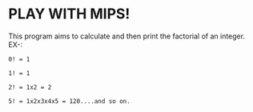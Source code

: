 # PLAY WITH MIPS!

This program aims to calculate and then print the factorial of an integer.
EX-:

    0! = 1
    
    1! = 1 
    
    2! = 1x2 = 2
    
    5! = 1x2x3x4x5 = 120....and so on.
